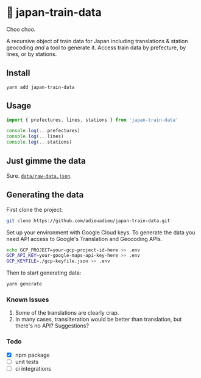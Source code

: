 # 🚉 japan-train-data

Choo choo.

A recursive object of train data for Japan including translations & station geocoding _and_ a tool to generate it. Access train data by prefecture, by lines, or by stations.

## Install

`yarn add japan-train-data`

## Usage

```js
import { prefectures, lines, stations } from 'japan-train-data'

console.log(...prefectures)
console.log(...lines)
console.log(...stations)
```

## Just gimme the data

Sure. [`data/raw-data.json`](https://github.com/adieuadieu/japan-train-data/blob/master/data/raw-data.json).

## Generating the data

First clone the project:

```bash
git clone https://github.com/adieuadieu/japan-train-data.git
```

Set up your environment with Google Cloud keys. To generate the data you need API access to Google's Translation and Geocoding APIs.

```bash
echo GCP_PROJECT=your-gcp-project-id-here >> .env
GCP_API_KEY=your-google-maps-api-key-here >> .env
GCP_KEYFILE=./gcp-keyfile.json >> .env
```

Then to start generating data:

```bash
yarn generate
```


### Known Issues

1. Some of the translations are clearly crap.
1. In many cases, transliteration would be better than translation, but there's no API? Suggestions?


### Todo

- [X] npm package
- [ ] unit tests
- [ ] ci integrations
